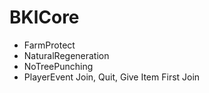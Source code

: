 # BKlCore
- FarmProtect
- NaturalRegeneration
- NoTreePunching
- PlayerEvent Join, Quit, Give Item First Join
